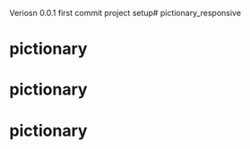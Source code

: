 Veriosn 0.0.1
first commit project setup# pictionary_responsive
# pictionary
# pictionary
# pictionary
